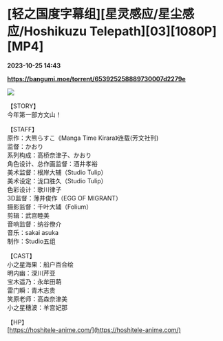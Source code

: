 # [轻之国度字幕组][星灵感应/星尘感应/Hoshikuzu Telepath][03][1080P][MP4]

**2023-10-25 14:43**

**https://bangumi.moe/torrent/653925258889730007d2279e**

![](https://s2.loli.net/2023/10/04/FWLNU8KqVf6hcRu.jpg)

【STORY】  
今年第一部方文山！

【STAFF】  
原作：大熊らすこ《Manga Time Kirara》连载(芳文社刊)  
监督：かおり  
系列构成：高桥奈津子、かおり  
角色设计、总作画监督：酒井孝裕  
美术监督：根岸大辅（Studio Tulip）  
美术设定：泷口胜久（Studio Tulip）  
色彩设计：歌川律子  
3D监督：薄井俊作（EGG OF MIGRANT）  
摄影监督：千叶大辅（Folium）  
剪辑：武宫睦美  
音响监督：纳谷僚介  
音乐：sakai asuka  
制作：Studio五组

【CAST】  
小之星海果：船户百合绘  
明内幽：深川芹亚  
宝木遥乃：永牟田萌  
雷门瞬：青木志贵  
笑原老师：高森奈津美  
小之星穗波：羊宫妃那

【HP】  
[https://hoshitele-anime.com/](https://hoshitele-anime.com/)